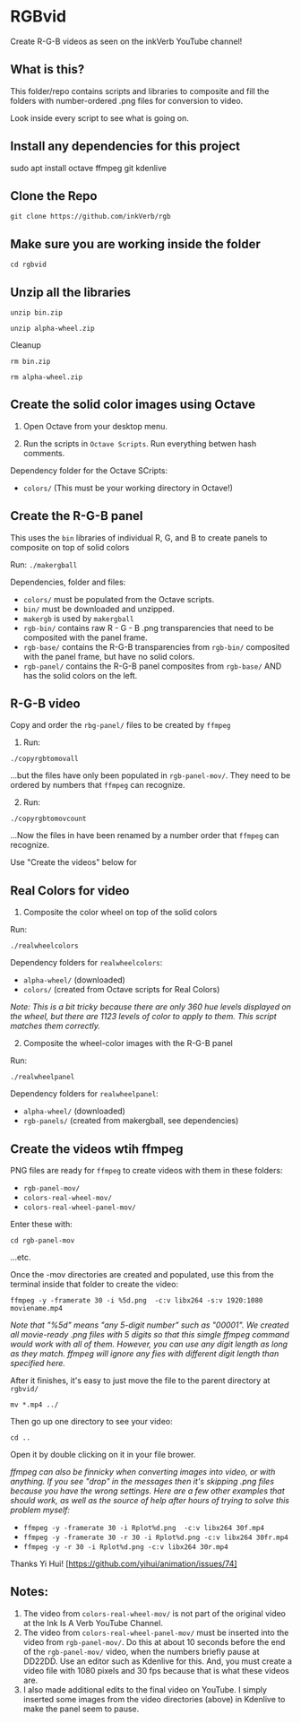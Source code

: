 # RGBvid

Create R-G-B videos as seen on the inkVerb YouTube channel!

## What is this?

This folder/repo contains scripts and libraries to composite and fill the folders with number-ordered .png files for conversion to video.

Look inside every script to see what is going on.

## Install any dependencies for this project

sudo apt install octave ffmpeg git kdenlive

## Clone the Repo

`git clone https://github.com/inkVerb/rgb`

## Make sure you are working inside the folder

`cd rgbvid`

## Unzip all the libraries

`unzip bin.zip`

`unzip alpha-wheel.zip`

Cleanup

`rm bin.zip`

`rm alpha-wheel.zip`


## Create the solid color images using Octave

1. Open Octave from your desktop menu.

2. Run the scripts in `Octave Scripts`.
Run everything betwen hash comments.

Dependency folder for the Octave SCripts:
- `colors/` (This must be your working directory in Octave!)

## Create the R-G-B panel

This uses the `bin` libraries of individual R, G, and B to create panels to composite on top of solid colors

Run:
`./makergball`

Dependencies, folder and files:

- `colors/` must be populated from the Octave scripts.
- `bin/` must be downloaded and unzipped.
- `makergb` is used by `makergball`
- `rgb-bin/` contains raw R - G - B .png transparencies that need to be composited with the panel frame.
- `rgb-base/` contains the R-G-B transparencies from `rgb-bin/` composited with the panel frame, but have no solid colors.
- `rgb-panel/` contains the R-G-B panel composites from `rgb-base/` AND has the solid colors on the left.

## R-G-B video

Copy and order the `rbg-panel/` files to be created by `ffmpeg`

1. Run:

`./copyrgbtomovall`

...but the files have only been populated in `rgb-panel-mov/`. They need to be ordered by numbers that `ffmpeg` can recognize.

2. Run:

`./copyrgbtomovcount`

...Now the files in have been renamed by a number order that `ffmpeg` can recognize.

Use "Create the videos" below for 

## Real Colors for video

1. Composite the color wheel on top of the solid colors

Run:

`./realwheelcolors`

Dependency folders for `realwheelcolors`:

- `alpha-wheel/` (downloaded)
- `colors/` (created from Octave scripts for Real Colors)

*Note: This is a bit tricky because there are only 360 hue levels displayed on the wheel, but there are 1123 levels of color to apply to them. This script matches them correctly.*

2. Composite the wheel-color images with the R-G-B panel

Run:

`./realwheelpanel`

Dependency folders for `realwheelpanel`:

- `alpha-wheel/` (downloaded)
- `rgb-panels/` (created from makergball, see dependencies)

## Create the videos wtih ffmpeg

PNG files are ready for `ffmpeg` to create videos with them in these folders:

- `rgb-panel-mov/`
- `colors-real-wheel-mov/`
- `colors-real-wheel-panel-mov/`

Enter these with:

`cd rgb-panel-mov`

...etc.

Once the -mov directories are created and populated, use this from the terminal inside that folder to create the video:

`ffmpeg -y -framerate 30 -i %5d.png  -c:v libx264 -s:v 1920:1080 moviename.mp4`

*Note that "%5d" means "any 5-digit number" such as "00001". We created all movie-ready .png files with 5 digits so that this simgle ffmpeg command would work with all of them. However, you can use any digit length as long as they match. ffmpeg will ignore any fies with different digit length than specified here.*

After it finishes, it's easy to just move the file to the parent directory at `rgbvid/`

`mv *.mp4 ../`

Then go up one directory to see your video:

`cd ..`

Open it by double clicking on it in your file brower.

*ffmpeg can also be finnicky when converting images into video, or with anything. If you see "drop" in the messages then it's skipping .png files because you have the wrong settings. Here are a few other examples that should work, as well as the source of help after hours of trying to solve this problem myself:*

- `ffmpeg -y -framerate 30 -i Rplot%d.png  -c:v libx264 30f.mp4`
- `ffmpeg -y -framerate 30 -r 30 -i Rplot%d.png -c:v libx264 30fr.mp4`
- `ffmpeg -y -r 30 -i Rplot%d.png -c:v libx264 30r.mp4`

Thanks Yi Hui! [https://github.com/yihui/animation/issues/74]

## Notes:

1. The video from `colors-real-wheel-mov/` is not part of the original video at the Ink Is A Verb YouTube Channel.
2. The video from `colors-real-wheel-panel-mov/` must be inserted into the video from `rgb-panel-mov/`. Do this at about 10 seconds before the end of the `rgb-panel-mov/` video, when the numbers briefly pause at DD22DD. Use an editor such as Kdenlive for this. And, you must create a video file with 1080 pixels and 30 fps because that is what these videos are.
3. I also made additional edits to the final video on YouTube. I simply inserted some images from the video directories (above) in Kdenlive to make the panel seem to pause.

